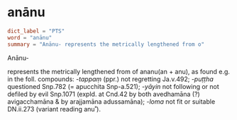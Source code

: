 # anānu

``` toml
dict_label = "PTS"
word = "anānu"
summary = "Anānu- represents the metrically lengthened from o"
```

Anānu\-

represents the metrically lengthened from of ananu(an \+ anu), as found e.g. in the foll. compounds: *\-tappaṃ* (ppr.) not regretting Ja.v.492; *\-puṭṭha* questioned Snp.782 (= apucchita Snp\-a.521); *\-yāyin* not following or not defiled by evil Snp.1071 (expld. at Cnd.42 by both avedhamāna (?) avigacchamāna & by arajjamāna adussamāna); *\-loma* not fit or suitable DN.ii.273 (variant reading anu˚).


